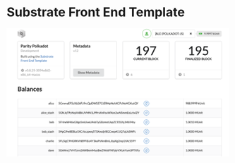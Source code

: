 # Substrate Front End Template

![alt text](https://github.com/aadorian/GUIPolkadot/blob/main/Screen%20Shot%202020-10-18%20at%201.19.53%20AM.png)

